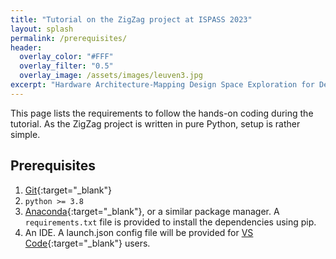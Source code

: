 ```yaml
---
title: "Tutorial on the ZigZag project at ISPASS 2023"
layout: splash
permalink: /prerequisites/
header:
  overlay_color: "#FFF"
  overlay_filter: "0.5"
  overlay_image: /assets/images/leuven3.jpg
excerpt: "Hardware Architecture-Mapping Design Space Exploration for Deep Learning Accelerators"
---
```


This page lists the requirements to follow the hands-on coding during the tutorial. As the ZigZag project is written in pure Python, setup is rather simple.

## Prerequisites

1. [Git](https://git-scm.com/book/en/v2/Getting-Started-Installing-Git){:target="_blank"}
2. `python >= 3.8`
3. [Anaconda](https://docs.anaconda.com/free/anaconda/install/){:target="_blank"}, or a similar package manager. A `requirements.txt` file is provided to install the dependencies using pip.
4. An IDE. A launch.json config file will be provided for [VS Code](https://code.visualstudio.com/download){:target="_blank"} users.

